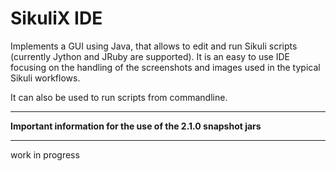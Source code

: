 SikuliX IDE
===

Implements a GUI using Java, that allows to edit and run Sikuli scripts 
(currently Jython and JRuby are supported). 
It is an easy to use IDE focusing on the handling of the screenshots 
and images used in the typical Sikuli workflows.

It can also be used to run scripts from commandline.

---
**Important information for the use of the 2.1.0 snapshot jars**

---

work in progress
